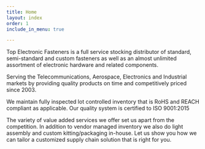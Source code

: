 ```yaml
---
title: Home
layout: index
order: 1
include_in_menu: true

---
```

Top Electronic Fasteners is a full service stocking distributor of standard, semi-standard and custom fasteners as well as an almost unlimited assortment of electronic hardware and related components.

Serving the Telecommunications, Aerospace, Electronics and Industrial markets by providing quality products on time and competitively priced since 2003.

We maintain fully inspected lot controlled inventory that is RoHS and REACH compliant as applicable. Our quality system is certified to ISO 9001:2015

The variety of value added services we offer set us apart from the competition. In addition to vendor managed inventory we also do light assembly and custom kitting/packaging in-house. Let us show you how we can tailor a customized supply chain solution that is right for you.